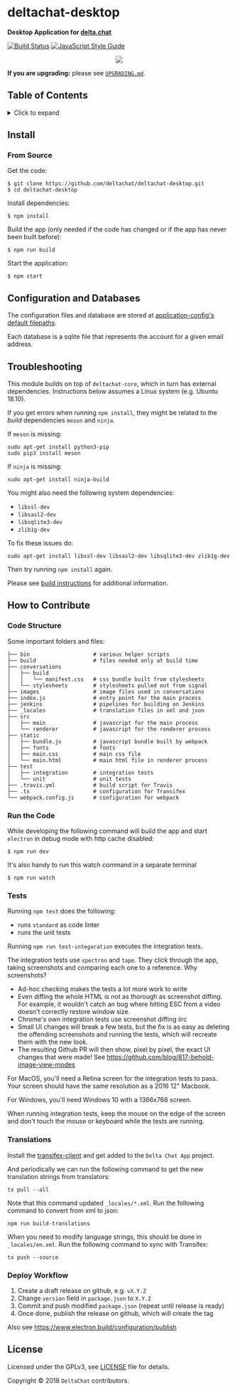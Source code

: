 # deltachat-desktop

**Desktop Application for [delta.chat](https://delta.chat)**

[![Build Status](https://travis-ci.org/deltachat/deltachat-desktop.svg?branch=master)](https://travis-ci.org/deltachat/deltachat-desktop)
[![JavaScript Style Guide](https://img.shields.io/badge/code_style-standard-brightgreen.svg)](https://standardjs.com)

<center><img src="screenshot.png"/></center>

**If you are upgrading:** please see [`UPGRADING.md`](UPGRADING.md).

## Table of Contents

<details><summary>Click to expand</summary>

- [Install](#install)
- [Configuration and Databases](#configuration-and-databases)
- [Troubleshooting](#troubleshooting)
- [How to Contribute](#how-to-contribute)
- [License](#license)

</details>

## Install

### From Source

Get the code:

```
$ git clone https://github.com/deltachat/deltachat-desktop.git
$ cd deltachat-desktop
```

Install dependencies:

```
$ npm install
```

Build the app (only needed if the code has changed or if the app has never been built before):

```
$ npm run build
```

Start the application:

```
$ npm start
```

## Configuration and Databases

The configuration files and database are stored at [application-config's default filepaths](https://www.npmjs.com/package/application-config#config-location).

Each database is a sqlite file that represents the account for a given email address.

## Troubleshooting

This module builds on top of `deltachat-core`, which in turn has external dependencies. Instructions below assumes a Linux system (e.g. Ubuntu 18.10).

If you get errors when running `npm install`, they might be related to the _build_ dependencies `meson` and `ninja`.

If `meson` is missing:

```
sudo apt-get install python3-pip
sudo pip3 install meson
```

If `ninja` is missing:

```
sudo apt-get install ninja-build
```

You might also need the following system dependencies:

- `libssl-dev`
- `libsasl2-dev`
- `libsqlite3-dev`
- `zlib1g-dev`

To fix these issues do:

```
sudo apt-get install libssl-dev libsasl2-dev libsqlite3-dev zlib1g-dev
```

Then try running `npm install` again.

Please see [build instructions](https://github.com/deltachat/deltachat-core#building-your-own-libdeltachatso) for additional information.

## How to Contribute

### Code Structure

Some important folders and files:

```
├── bin                    # various helper scripts
├── build                  # files needed only at build time
├── conversations
│   ├── build
│   │   └── manifest.css   # css bundle built from stylesheets
│   └── stylesheets        # stylesheets pulled out from signal
├── images                 # image files used in conversations
├── index.js               # entry point for the main process
├── jenkins                # pipelines for building on Jenkins
├── _locales               # translation files in xml and json
├── src
│   ├── main               # javascript for the main process
│   └── renderer           # javascript for the renderer process
├── static
│   ├── bundle.js          # javascript bundle built by webpack
│   ├── fonts              # fonts
│   ├── main.css           # main css file
│   └── main.html          # main html file in renderer process
├── test
│   ├── integration        # integration tests
│   └── unit               # unit tests
├── .travis.yml            # build script for Travis
├── .tx                    # configuration for Transifex
└── webpack.config.js      # configuration for webpack
```

### Run the Code

While developing the following command will build the app and start `electron` in debug mode with http cache disabled:

```
$ npm run dev
```

It's also handy to run this watch command in a separate terminal

```
$ npm run watch
```

### Tests

Running `npm test` does the following:

- runs `standard` as code linter
- runs the unit tests

Running `npm run test-integaration` executes the integration tests.

The integration tests use `spectron` and `tape`. They click through the app, taking screenshots and comparing each one to a reference. Why screenshots?

- Ad-hoc checking makes the tests a lot more work to write
- Even diffing the whole HTML is not as thorough as screenshot diffing. For example, it wouldn't
  catch an bug where hitting ESC from a video doesn't correctly restore window size.
- Chrome's own integration tests use screenshot diffing iirc
- Small UI changes will break a few tests, but the fix is as easy as deleting the offending
  screenshots and running the tests, which will recreate them with the new look.
- The resulting Github PR will then show, pixel by pixel, the exact UI changes that were made! See
  <https://github.com/blog/817-behold-image-view-modes>

For MacOS, you'll need a Retina screen for the integration tests to pass. Your screen should have the same resolution as a 2016 12" Macbook.

For Windows, you'll need Windows 10 with a 1366x768 screen.

When running integration tests, keep the mouse on the edge of the screen and don't touch the mouse or keyboard while the tests are running.

### Translations

Install the [transifex-client](https://docs.transifex.com/client) and get added to the `Delta Chat App` project.

And periodically we can run the following command to get the new translation strings from translators:

```
tx pull --all
```

Note that this command updated `_locales/*.xml`. Run the following command to convert from xml to json:

```
npm run build-translations
```

When you need to modify language strings, this should be done in `_locales/en.xml`. Run the following command to sync with Transifex:

```
tx push --source
```

### Deploy Workflow

1. Create a draft release on github, e.g. `vX.Y.Z`
2. Change `version` field in `package.json` to `X.Y.Z`
3. Commit and push modified `package.json` (repeat until release is ready)
4. Once done, publish the release on github, which will create the tag

Also see <https://www.electron.build/configuration/publish>

## License

Licensed under the GPLv3, see [LICENSE](./LICENSE) file for details.

Copyright © 2018 `DeltaChat` contributors.
